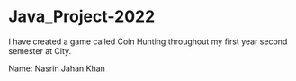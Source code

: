 # Java_Project-2022
I have created a game called Coin Hunting throughout my first year second semester at City.

Name: Nasrin Jahan Khan
